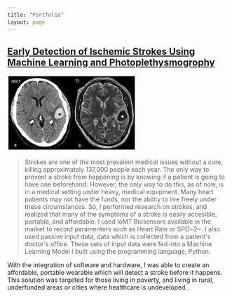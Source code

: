 ```yaml
---
title: "Portfolio"
layout: page
---
```

## [Early Detection of Ischemic Strokes Using Machine Learning and Photoplethysmogrophy](https://docs.google.com/document/d/1_mL3RhU5zP31dQCMU8G8aoRy985BwLJb/edit)
![ischemicstroke](/_images/ischemicstroke.png)
> Strokes are one of the most prevalent medical issues without a cure, killing approximately 137,000 people each year. The only way to prevent a stroke from happening is by knowing if a patient is going to have one beforehand. However, the only way to do this, as of now, is in a medical setting under heavy, medical equipment. Many heart patients may not have the funds, nor the ability to live freely under these circumstances. So, I performed research on strokes, and realized that many of the symptoms of a stroke is easily accesible, portable, and affordable. I used IoMT Biosensors available in the market to record paramenters such as Heart Rate or SPO~2~. I also used passive input data, data which is collected from a patient's doctor's office. These sets of input data were fed into a Machine Learning Model I built using the programming language, Python.

With the integration of software and hardware, I was able to create an affordable, portable wearable which will detect a stroke before it happens. This solution was targeted for those living in poverty, and living in rural, underfunded areas or cities where healthcare is undeveloped. 
